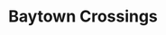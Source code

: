 ---
slug: "/baytown-crossings"
order: 2
title: "Baytown Crossings"
featuredImage: ./images/portfolio-baytown-crossings.png
summary: "Ipsum deserunt aliqua aute est minim dolor qui officia incididunt"
color: ['#f3dbc4', '#a9794c']
dark: false
stack: ['HTML', 'CSS', 'jQuery','Drupal', 'Node']
video: ./videos/baytown-crossings-landplan.mp4
---